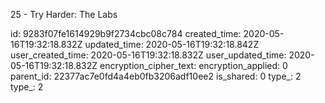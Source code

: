 25 -  Try Harder: The Labs

id: 9283f07fe1614929b9f2734cbc08c784
created_time: 2020-05-16T19:32:18.832Z
updated_time: 2020-05-16T19:32:18.842Z
user_created_time: 2020-05-16T19:32:18.832Z
user_updated_time: 2020-05-16T19:32:18.832Z
encryption_cipher_text: 
encryption_applied: 0
parent_id: 22377ac7e0fd4a4eb0fb3206adf10ee2
is_shared: 0
type_: 2
type_: 2